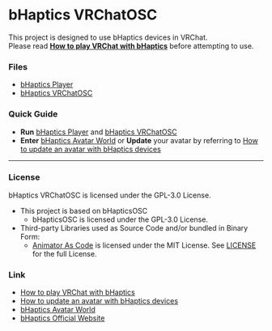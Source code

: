 # bHaptics VRChatOSC
This project is designed to use bHaptics devices in VRChat.</br>
Please read **[How to play VRChat with bHaptics](https://bhaptics.notion.site/How-to-play-VRChat-with-bHaptics-375a0f3e87ca47eb943699780cb238cd)** before attempting to use.

### Files
- [bHaptics Player](https://www.bhaptics.com/support/downloads)
- [bHaptics VRChatOSC](https://github.com/bhaptics/VRChatOSC/releases/download/v1.0.0/VRChatOSC.exe)

### Quick Guide
- **Run** [bHaptics Player](https://www.bhaptics.com/support/downloads) and [bHaptics VRChatOSC](https://github.com/bhaptics/VRChatOSC/releases/download/v1.0.0/VRChatOSC.exe)
- **Enter** [bHaptics Avatar World](https://vrchat.com/home/world/wrld_7b1fed5e-50da-4263-b68a-81344fab1ac7) or **Update** your avatar by referring to [How to update an avatar with bHaptics devices](https://bhaptics.notion.site/How-to-upload-an-avatar-with-bHaptics-devices-777b7dc686044291877b7ed21c27b7cd)

---

### License
bHaptics VRChatOSC is licensed under the GPL-3.0 License. 
- This project is based on bHapticsOSC
  - bHapticsOSC is licensed under the GPL-3.0 License.
- Third-party Libraries used as Source Code and/or bundled in Binary Form:
  - [Animator As Code](https://github.com/hai-vr/av3-animator-as-code) is licensed under the MIT License. See [LICENSE](https://github.com/hai-vr/av3-animator-as-code/blob/main/LICENSE) for the full License.

### Link
- [How to play VRChat with bHaptics](https://bhaptics.notion.site/How-to-play-VRChat-with-bHaptics-375a0f3e87ca47eb943699780cb238cd)
- [How to update an avatar with bHaptics devices](https://bhaptics.notion.site/How-to-upload-an-avatar-with-bHaptics-devices-777b7dc686044291877b7ed21c27b7cd)
- [bHaptics Avatar World](https://vrchat.com/home/world/wrld_7b1fed5e-50da-4263-b68a-81344fab1ac7)
- [bHaptics Official Website](https://www.bhaptics.com)
